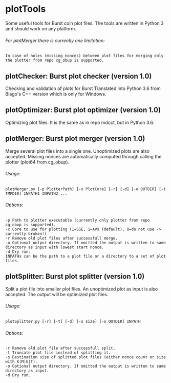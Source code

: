 # plotTools
Some useful tools for Burst coin plot files.
The tools are written in Python 3 and should work on any platform.
###### For plotMerger there is currently one limitation:
    In case of holes (missing nonces) between plot files for merging only the plotter from repo cg_obup is supported.

## plotChecker: Burst plot checker (version 1.0)
   Checking and validation of plots for Burst
   Translated into Python 3.6 from Blago's C++ version which is only for Windows.

## plotOptimizer: Burst plot optimizer (version 1.0)
   Optimizing plot files. It is the same as in repo mdcct, but in Python 3.6.

## plotMerger: Burst plot merger (version 1.0)
   Merge several plot files into a single one.
   Unoptimized plots are also accepted.
   Missing nonces are automatically computed through calling the plotter (plot64 from cg_obup).
   ###### Usage:
    plotMerger.py [-p PlotterPath] [-x PlotCore] [-r] [-d] [-o OUTDIR] [-t TMPDIR] INPATH1 INPATH2 ...
   ###### Options:
    -p Path to plotter executable (currently only plotter from repo cg_obup is supported).
    -x Core to use for plotting (1=SSE, 1=AVX (default), 0=do not use -> currently broken!)
    -r Remove old plot files after successfull merge.
    -o Optional output directory. If omitted the output is written to same directory as input with lowest start nonce.
    -d Dry run.
    INPATHx can be the path to a plot file or a directory to a set of plot files.

## plotSplitter: Burst plot splitter (version 1.0)
   Split a plot file into smaller plot files.
   An unoptimized plot as input is also accepted. The output will be optimized plot files.
   ###### Usage:
    plotSplitter.py [-r] [-t] [-d] [-s size] [-o OUTDIR] INPATH
   ###### Options:
    -r Remove old plot file after successfull split.
    -t Truncate plot file instead of splitting it.
    -s Destination size of splitted plot files (either nonce count or size with K|M|G|T).
    -o Optional output directory. If omitted the output is written to same directory as input.
    -d Dry run.
